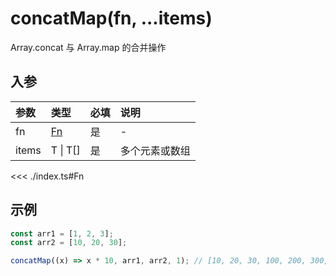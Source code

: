 # concatMap(fn, ...items)

Array.concat 与 Array.map 的合并操作

## 入参

| 参数  | 类型      | 必填 | 说明           |
| :---- | :-------- | :--- | :------------- |
| fn    | [Fn](#Fn) | 是   | -              |
| items | T \| T[]  | 是   | 多个元素或数组 |

<span id=Fn></span>

<<< ./index.ts#Fn

## 示例

```typescript
const arr1 = [1, 2, 3];
const arr2 = [10, 20, 30];

concatMap((x) => x * 10, arr1, arr2, 1); // [10, 20, 30, 100, 200, 300, 10]
```
